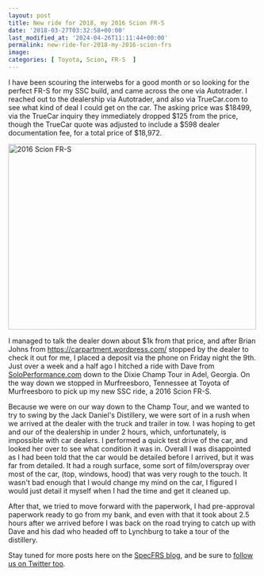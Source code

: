 ```yaml
---
layout: post
title: New ride for 2018, my 2016 Scion FR-S
date: '2018-03-27T03:32:58+00:00'
last_modified_at: '2024-04-26T11:11:44+00:00'
permalink: new-ride-for-2018-my-2016-scion-frs
image: 
categories: [ Toyota, Scion, FR-S  ]
---
```

<p>I have been scouring the interwebs for a good month or so looking for the perfect FR-S for my SSC build, and came across the one via Autotrader. I reached out to the dealership via Autotrader, and also via TrueCar.com to see what kind of deal I could get on the car. The asking price was $18499, via the TrueCar inquiry they immediately dropped $125 from the price, though the TrueCar quote was adjusted to include a $598 dealer documentation fee, for a total price of $18,972.</p>  <a title="2016 Scion FR-S" href="https://www.flickr.com/photos/chammond/40148396415/in/dateposted/" data-footer="true" data-header="true" data-flickr-embed="true"><img width="500" height="375" alt="2016 Scion FR-S" src="https://farm1.staticflickr.com/814/40148396415_541a6a97c2.jpg" align="center"></a><script async src="//embedr.flickr.com/assets/client-code.js" charset="utf-8"></script>  <p>I managed to talk the dealer down about $1k from that price, and after Brian Johns from <a title="https://carpartment.wordpress.com/" href="https://carpartment.wordpress.com/">https://carpartment.wordpress.com/</a> stopped by the dealer to check it out for me, I placed a deposit via the phone on Friday night the 9th. Just over a week and a half ago I hitched a ride with Dave from <a href="http://www.SoloPerformance.com">SoloPerformance.com</a> down to the Dixie Champ Tour in Adel, Georgia. On the way down we stopped in Murfreesboro, Tennessee at Toyota of Murfreesboro to pick up my new SSC ride, a 2016 Scion FR-S.</p>
<p>Because we were on our way down to the Champ Tour, and we wanted to try to swing by the Jack Daniel's Distillery, we were sort of in a rush when we arrived at the dealer with the truck and trailer in tow. I was hoping to get and our of the dealership in under 2 hours, which, unfortunately, is impossible with car dealers. I performed a quick test drive of the car, and looked her over to see what condition it was in. Overall I was disappointed as I had been told that the car would be detailed before I arrived, but it was far from detailed. It had a rough surface, some sort of film/overspray over most of the car, (top, windows, hood) that was very rough to the touch. It wasn't bad enough that I would change my mind on the car, I figured I would just detail it myself when I had the time and get it cleaned up.</p>
<p>After that, we tried to move forward with the paperwork, I had pre-approval paperwork ready to go from my bank, and even with that it took about 2.5 hours after we arrived before I was back on the road trying to catch up with Dave and his dad who headed off to Lynchburg to take a tour of the distillery. </p>
<p>Stay tuned for more posts here on the <a href="http://www.specfrs.com">SpecFRS blog</a>, and be sure to <a href="https://twitter.com/specfrs">follow us on Twitter too</a>.</p>
<p><br></p>





